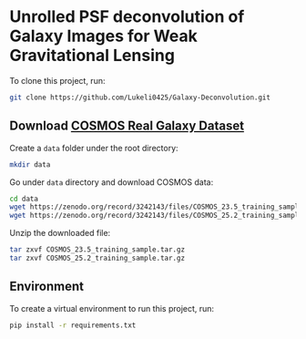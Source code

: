 # Unrolled PSF deconvolution of Galaxy Images for Weak Gravitational Lensing

To clone this project, run:
```zsh
git clone https://github.com/Lukeli0425/Galaxy-Deconvolution.git
```

## Download [COSMOS Real Galaxy Dataset](https://zenodo.org/record/3242143#.Ysmezi-KFQJ)

Create a `data` folder under the root directory:
```zsh
mkdir data
```

Go under `data` directory and download COSMOS data:
```zsh
cd data
wget https://zenodo.org/record/3242143/files/COSMOS_23.5_training_sample.tar.gz
wget https://zenodo.org/record/3242143/files/COSMOS_25.2_training_sample.tar.gz
```

Unzip the downloaded file:
```zsh
tar zxvf COSMOS_23.5_training_sample.tar.gz
tar zxvf COSMOS_25.2_training_sample.tar.gz
```

## Environment

To create a virtual environment to run this project, run:
```zsh
pip install -r requirements.txt
```


